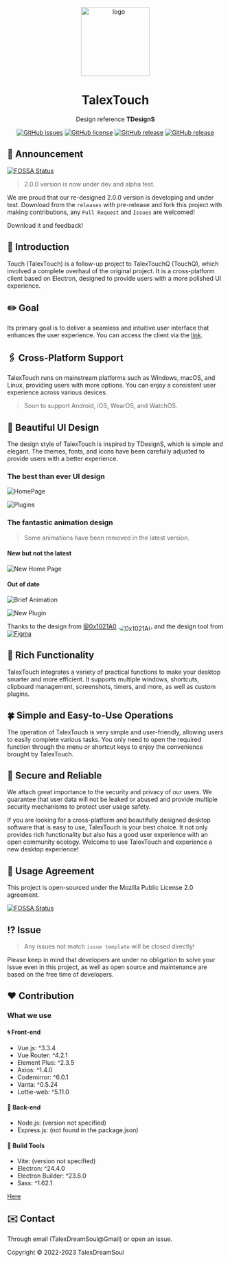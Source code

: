 <div align="center">

  <img width="160" src="https://files.catbox.moe/2el8uf.png" alt="logo">

  <h1>TalexTouch</h1>

  Design reference <b>TDesignS</b>

  [![GitHub issues](https://img.shields.io/github/issues/talex-touch/talex-touch?style=flat-square)](https://github.com/talex-touch/talex-touch/issues)
  [![GitHub license](https://img.shields.io/github/license/talex-touch/talex-touch?style=flat-square)](https://github.com/talex-touch/talex-touch/blob/main/LICENSE)
  [![GitHub release](https://img.shields.io/badge/release-1.2.0-42B883?style=flat-square)](https://github.com/talex-touch/talex-touch/releases)
  [![GitHub release](https://img.shields.io/badge/dev-2.0.0-64391A?style=flat-square)](https://github.com/talex-touch/talex-touch/discussions/35)
</div>

## 📌 Announcement

[![FOSSA Status](https://app.fossa.com/api/projects/git%2Bgithub.com%2Ftalex-touch%2Ftalex-touch.svg?type=small)](https://app.fossa.com/projects/git%2Bgithub.com%2Ftalex-touch%2Ftalex-touch?ref=badge_small)

> 2.0.0 version is now under dev and alpha test.

We are proud that our re-designed 2.0.0 version is developing and under test.
Download from the `releases` with pre-release and fork this project with making contributions, any `Pull Request` and `Issues` are welcomed!

Download it and feedback!

## 🔷 Introduction

Touch (TalexTouch) is a follow-up project to TalexTouchQ (TouchQ), which involved a complete overhaul of the original project. It is a cross-platform client based on Electron, designed to provide users with a more polished UI experience.

## ✏️ Goal

Its primary goal is to deliver a seamless and intuitive user interface that enhances the user experience. You can access the client via the [link](https://talex-touch.github.io/talex-touch/).

## 🖇️ Cross-Platform Support

TalexTouch runs on mainstream platforms such as Windows, macOS, and Linux, providing users with more options. You can enjoy a consistent user experience across various devices.

> Soon to support Android, iOS, WearOS, and WatchOS.

## 🦋 Beautiful UI Design

The design style of TalexTouch is inspired by TDesignS, which is simple and elegant. The themes, fonts, and icons have been carefully adjusted to provide users with a better experience.

### The best than ever UI design

![HomePage](https://files.catbox.moe/ig0ipw.png)

![Plugins](https://files.catbox.moe/8ltyn1.png)

### The fantastic animation design

> Some animations have been removed in the latest version.

#### New but not the latest

![New Home Page](https://files.catbox.moe/3dylgz.gif)

#### Out of date

![Brief Animation](https://files.catbox.moe/e19hr1.gif)

![New Plugin](https://files.catbox.moe/xksrfv.gif)

Thanks to the design from [@0x1021A0](https://github.com/0x1021A0) <img alt="0x1021A0" style="border-radius: 50%;position: relative;top: 5px" src="https://github.com/0x1021A0.png?size=32" /> and the design tool from [![Figma](https://api.iconify.design/logos:figma.svg)](https://www.figma.com/)

## 🗻 Rich Functionality

TalexTouch integrates a variety of practical functions to make your desktop smarter and more efficient. It supports multiple windows, shortcuts, clipboard management, screenshots, timers, and more, as well as custom plugins.

## 🍀 Simple and Easy-to-Use Operations

The operation of TalexTouch is very simple and user-friendly, allowing users to easily complete various tasks. You only need to open the required function through the menu or shortcut keys to enjoy the convenience brought by TalexTouch.

## 🔐 Secure and Reliable

We attach great importance to the security and privacy of our users. We guarantee that user data will not be leaked or abused and provide multiple security mechanisms to protect user usage safety.

If you are looking for a cross-platform and beautifully designed desktop software that is easy to use, TalexTouch is your best choice. It not only provides rich functionality but also has a good user experience with an open community ecology. Welcome to use TalexTouch and experience a new desktop experience!

## 🤝 Usage Agreement

This project is open-sourced under the Mozilla Public License 2.0 agreement.

[![FOSSA Status](https://app.fossa.com/api/projects/git%2Bgithub.com%2Ftalex-touch%2Ftalex-touch.svg?type=large)](https://app.fossa.com/projects/git%2Bgithub.com%2Ftalex-touch%2Ftalex-touch?ref=badge_large)

## ⁉️ Issue

> Any issues not match `issue template` will be closed directly!

Please keep in mind that developers are under no obligation to solve your Issue even in this project, as well as open source and maintenance are based on the free time of developers.

## ❤️ Contribution

### What we use

#### 🌀 Front-end

- Vue.js: ^3.3.4
- Vue Router: ^4.2.1
- Element Plus: ^2.3.5
- Axios: ^1.4.0
- Codemirror: ^6.0.1
- Vanta: ^0.5.24
- Lottie-web: ^5.11.0

#### 💠 Back-end

- Node.js: (version not specified)
- Express.js: (not found in the package.json)

#### 🔧 Build Tools

- Vite: (version not specified)
- Electron: ^24.4.0
- Electron Builder: ^23.6.0
- Sass: ^1.62.1

[Here](CONTRIBUTING.md)

## ✉️ Contact

Through email (TalexDreamSoul@Gmail) or open an issue.

Copyright © 2022-2023 TalexDreamSoul
